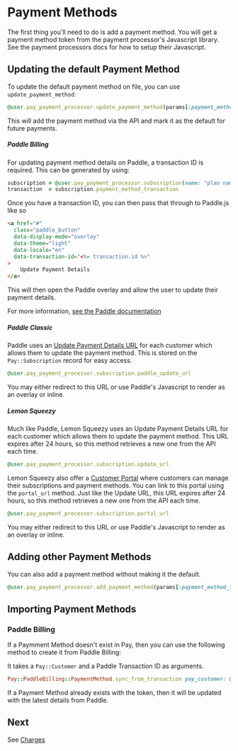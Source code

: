 # Payment Methods

The first thing you'll need to do is add a payment method. You will get a payment method token from the payment processor's Javascript library. See the payment processors docs for how to setup their Javascript.

## Updating the default Payment Method

To update the default payment method on file, you can use `update_payment_method`:

```ruby
@user.pay_payment_processor.update_payment_method(params[:payment_method_token])
```

This will add the payment method via the API and mark it as the default for future payments.

##### Paddle Billing

For updating payment method details on Paddle, a transaction ID is required. This can be generated by using:

```ruby
subscription = @user.pay_payment_processor.subscription(name: "plan name")
transaction  = subscription.payment_method_transaction
```

Once you have a transaction ID, you can then pass that through to Paddle.js like so

```html
<a href="#"
  class="paddle_button"
  data-display-mode="overlay"
  data-theme="light"
  data-locale="en"
  data-transaction-id="<%= transaction.id %>"
>
	Update Payment Details
</a>
```

This will then open the Paddle overlay and allow the user to update their payment details.

For more information, [see the Paddle documentation](https://developer.paddle.com/build/subscriptions/update-payment-details)

##### Paddle Classic

Paddle uses an [Update Payment Details URL](https://developer.paddle.com/guides/how-tos/subscriptions/update-payment-details) for each customer which allows them to update the payment method. This is stored on the `Pay::Subscription` record for easy access.

```ruby
@user.pay_payment_processor.subscription.paddle_update_url
```

You may either redirect to this URL or use Paddle's Javascript to render as an overlay or inline.

##### Lemon Squeezy

Much like Paddle, Lemon Squeezy uses an Update Payment Details URL for each customer which allows them to update
the payment method. This URL expires after 24 hours, so this method retrieves a new one from the API each time.

```ruby
@user.pay_payment_processor.subscription.update_url
```

Lemon Squeezy also offer a [Customer Portal](https://www.lemonsqueezy.com/features/customer-portal) where customers
can manage their subscriptions and payment methods. You can link to this portal using the `portal_url` method.
Just like the Update URL, this URL expires after 24 hours, so this method retrieves a new one from the API each time.

```ruby
@user.pay_payment_processor.subscription.portal_url
```

You may either redirect to this URL or use Paddle's Javascript to render as an overlay or inline.

## Adding other Payment Methods

You can also add a payment method without making it the default.

```ruby
@user.pay_payment_processor.add_payment_method(params[:payment_method_token], default: false)
```

## Importing Payment Methods

### Paddle Billing

If a Paymment Method doesn't exist in Pay, then you can use the following method to create it from Paddle Billing:

It takes a `Pay::Customer` and a Paddle Transaction ID as arguments.

```ruby
Pay::PaddleBilling::PaymentMethod.sync_from_transaction pay_customer: @user.pay_payment_processor, transaction: "txn_abc123"
```

If a Payment Method already exists with the token, then it will be updated with the latest details from Paddle.

## Next

See [Charges](5_charges.md)

